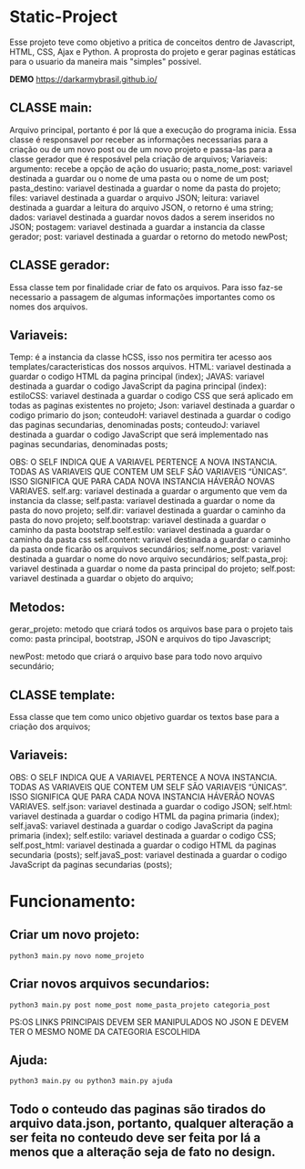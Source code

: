 # Static-Project

Esse projeto teve como objetivo a pritica de conceitos dentro de Javascript, HTML, CSS, Ajax e Python.
A proprosta do projeto e gerar paginas estáticas para o usuario da maneira mais "simples" possivel.

**DEMO** https://darkarmybrasil.github.io/
## CLASSE main:

Arquivo principal, portanto é por lá que a execução do programa inicia.
Essa classe é responsavel por receber as informações necessarias para a criação ou de um novo post ou de um novo projeto e passa-las para a classe gerador que é resposável pela criação de arquivos;
Variaveis:
argumento: recebe a opção de ação do usuario;
pasta_nome_post: variavel destinada a guardar ou o nome de uma pasta ou o nome de um post;
pasta_destino: variavel destinada a guardar o nome da pasta do projeto; 
files:  variavel destinada a guardar o arquivo JSON;
leitura:  variavel destinada a guardar a leitura do arquivo JSON, o retorno é uma string;
dados: variavel destinada a guardar novos dados a serem inseridos no JSON; 
postagem:  variavel destinada a guardar a instancia da classe gerador;
post:  variavel destinada a guardar o retorno do metodo newPost;
	
## CLASSE gerador:

Essa classe tem por finalidade criar de fato os arquivos. Para isso faz-se necessario a passagem de algumas informações importantes como os nomes dos arquivos.
## Variaveis:
Temp: é a instancia da classe hCSS, isso nos permitira ter acesso aos templates/caracteristicas dos nossos arquivos. 
HTML: variavel destinada a guardar o codigo HTML da pagina principal (index);
JAVAS: variavel destinada a guardar o codigo JavaScript da pagina principal (index): 
estiloCSS: variavel destinada a guardar o codigo CSS que será aplicado em todas as paginas existentes no projeto;
Json: variavel destinada a guardar o codigo primario do json;
conteudoH: variavel destinada a guardar o codigo das paginas secundarias,  denominadas posts;
conteudoJ: variavel destinada a guardar o codigo JavaScript que será implementado nas paginas secundarias, denominadas posts;

OBS: O SELF INDICA QUE A VARIAVEL PERTENCE A NOVA INSTANCIA. TODAS AS VARIAVEIS QUE CONTEM UM SELF SÃO VARIAVEIS “ÚNICAS”. ISSO SIGNIFICA QUE PARA CADA NOVA INSTANCIA HÁVERÃO NOVAS VARIAVES.
self.arg: variavel destinada a guardar o  argumento que vem da instancia da classe;
self.pasta: variavel destinada a guardar o nome da pasta do novo projeto;
self.dir: variavel destinada a guardar o caminho da pasta do novo projeto;
self.bootstrap: variavel destinada a guardar o caminho da pasta bootstrap
self.estilo: variavel destinada a guardar o caminho da pasta css
self.content:  variavel destinada a guardar o caminho da pasta onde ficarão os arquivos secundários;
self.nome_post:  variavel destinada a guardar o nome do novo arquivo secundários;
self.pasta_proj:  variavel destinada a guardar o nome da pasta principal do projeto;
self.post:  variavel destinada a guardar o objeto do arquivo;


## Metodos:
gerar_projeto: metodo que criará todos os arquivos base para o projeto tais como: pasta principal, bootstrap, JSON e arquivos do tipo Javascript;

newPost: metodo que criará o arquivo base para todo novo arquivo secundário;

## CLASSE template:

Essa classe que tem como unico objetivo guardar os textos base para a criação dos arquivos;
## Variaveis:
OBS: O SELF INDICA QUE A VARIAVEL PERTENCE A NOVA INSTANCIA. TODAS AS VARIAVEIS QUE CONTEM UM SELF SÃO VARIAVEIS “ÚNICAS”. ISSO SIGNIFICA QUE PARA CADA NOVA INSTANCIA HÁVERÃO NOVAS VARIAVES.
self.json:  variavel destinada a guardar o codigo JSON;
self.html: variavel destinada a guardar o codigo HTML da pagina primaria (index);
self.javaS: variavel destinada a guardar o codigo JavaScript da pagina primaria (index);
self.estilo: variavel destinada a guardar o codigo CSS;
self.post_html: variavel destinada a guardar o codigo HTML da paginas secundaria (posts);
self.javaS_post: variavel destinada a guardar o codigo JavaScript da paginas secundarias (posts);



# Funcionamento: 
## Criar um novo projeto:
```
python3 main.py novo nome_projeto
```
## Criar novos arquivos secundarios:
```
python3 main.py post nome_post nome_pasta_projeto categoria_post
```
PS:OS LINKS PRINCIPAIS DEVEM SER MANIPULADOS NO JSON E DEVEM TER O MESMO NOME DA CATEGORIA ESCOLHIDA
## Ajuda:
```
python3 main.py ou python3 main.py ajuda
```
## Todo o conteudo das paginas são tirados do arquivo data.json, portanto, qualquer alteração a ser feita no conteudo deve ser feita por lá a menos que a alteração seja de fato no design.

